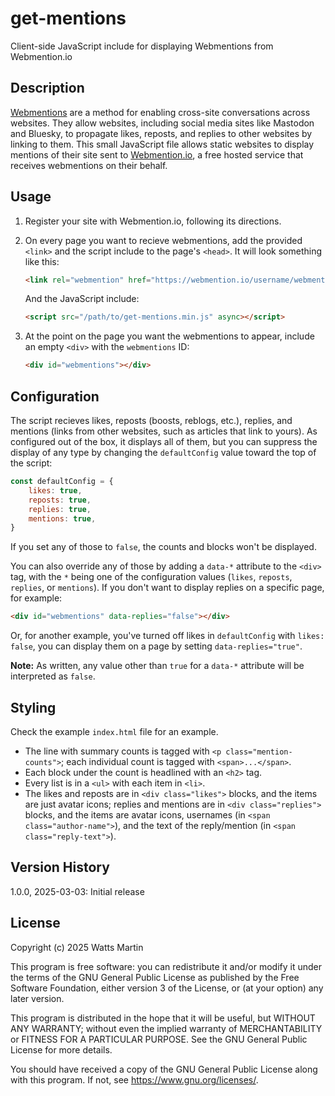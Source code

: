 # get-mentions

Client-side JavaScript include for displaying Webmentions from Webmention.io

## Description

[Webmentions][1] are a method for enabling cross-site conversations across websites. They allow websites, including social media sites like Mastodon and Bluesky, to propagate likes, reposts, and replies to other websites by linking to them. This small JavaScript file allows static websites to display mentions of their site sent to [Webmention.io][2], a free hosted service that receives webmentions on their behalf.

[1]: https://indieweb.org/Webmention
[2]: https://webmention.io

## Usage

1. Register your site with Webmention.io, following its directions.

2. On every page you want to recieve webmentions, add the provided `<link>` and the script include to the page's `<head>`. It will look something like this:

    ```html
    <link rel="webmention" href="https://webmention.io/username/webmention">
    ```

    And the JavaScript include:

    ```html
    <script src="/path/to/get-mentions.min.js" async></script>
    ```

3. At the point on the page you want the webmentions to appear, include an empty `<div>` with the `webmentions` ID:

    ```html
    <div id="webmentions"></div>
    ```

## Configuration

The script recieves likes, reposts (boosts, reblogs, etc.), replies, and mentions (links from other websites, such as articles that link to yours). As configured out of the box, it displays all of them, but you can suppress the display of any type by changing the `defaultConfig` value toward the top of the script:

```javascript
const defaultConfig = {
    likes: true,
    reposts: true,
    replies: true,
    mentions: true,
}
```

If you set any of those to `false`, the counts and blocks won't be displayed.

You can also override any of those by adding a `data-*` attribute to the `<div>` tag, with the `*` being one of the configuration values (`likes`, `reposts`, `replies`, or `mentions`). If you don't want to display replies on a specific page, for example:

```html
<div id="webmentions" data-replies="false"></div>
```

Or, for another example, you've turned off likes in `defaultConfig` with `likes: false`, you can display them on a page by setting `data-replies="true"`.

**Note:** As written, any value other than `true` for a `data-*` attribute will be interpreted as `false`.

## Styling

Check the example `index.html` file for an example.

* The line with summary counts is tagged with `<p class="mention-counts">`; each individual count is tagged with `<span>...</span>`.
* Each block under the count is headlined with an `<h2>` tag.
* Every list is in a `<ul>` with each item in `<li>`.
* The likes and reposts are in `<div class="likes">` blocks, and the items are just avatar icons; replies and mentions are in `<div class="replies">` blocks, and the items are avatar icons, usernames (in `<span class="author-name">`), and the text of the reply/mention (in `<span class="reply-text">`).

## Version History

1.0.0, 2025-03-03: Initial release

## License

Copyright (c) 2025 Watts Martin

This program is free software: you can redistribute it and/or modify it under the terms of the GNU General Public License as published by the Free Software Foundation, either version 3 of the License, or
(at your option) any later version.

This program is distributed in the hope that it will be useful, but WITHOUT ANY WARRANTY; without even the implied warranty of MERCHANTABILITY or FITNESS FOR A PARTICULAR PURPOSE.  See the GNU General Public License for more details.

You should have received a copy of the GNU General Public License along with this program.  If not, see <https://www.gnu.org/licenses/>.
